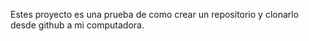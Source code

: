Estes proyecto es una prueba de como crear un repositorio y clonarlo desde github a mi computadora.
